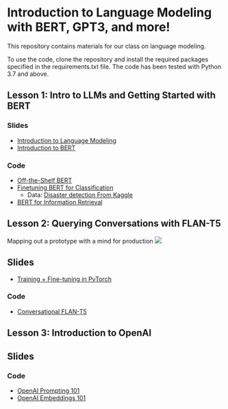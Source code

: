 # Introduction to Language Modeling with BERT, GPT3, and more!

This repository contains materials for our class on language modeling. 

To use the code, clone the repository and install the required packages specified in the requirements.txt file. The code has been tested with Python 3.7 and above.


## Lesson 1: Intro to LLMs and Getting Started with BERT

### Slides
- [Introduction to Language Modeling](slides/Maven%20-%20LLM%20Intro.pdf)
- [Introduction to BERT](slides/Maven%20-%20Intro%20to%20BERT.pdf)

### Code
- [Off-the-Shelf BERT](notebooks/off_the_shelf_bert.ipynb)
- [Finetuning BERT for Classification](notebooks/finetuning_bert_classification.ipynb)
	- Data: [Disaster detection From Kaggle](https://www.kaggle.com/c/nlp-getting-started)
- [BERT for Information Retrieval](notebooks/bert_information_retrieval.ipynb)


## Lesson 2: Querying Conversations with FLAN-T5

Mapping out a prototype with a mind for production
![](images/Convesation%20Q_A%20Prototype.png)

## Slides
- [Training + Fine-tuning in PyTorch](slides/Maven%20-%20Huggingface%20+%20Training%20Loops.pdf)

### Code
- [Conversational FLAN-T5](notebooks/t5_conv.ipynb)


## Lesson 3: Introduction to OpenAI

## Slides

### Code
- [OpenAI Prompting 101](notebooks/openai_prompting_101.ipynb)
- [OpenAI Embeddings 101](notebooks/openai_embeddings_101.ipynb)


